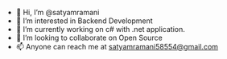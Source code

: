 - 👋 Hi, I’m @satyamramani
- 👀 I’m interested in Backend Development
- 🌱 I’m currently working on c# with .net application.
- 💞️ I’m looking to collaborate on Open Source
- 📫 Anyone can reach me at satyamramani58554@gmail.com

<!---
satyamramani/satyamramani is a ✨ special ✨ repository because its `README.md` (this file) appears on your GitHub profile.
You can click the Preview link to take a look at your changes.
--->
